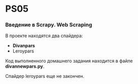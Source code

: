 # PS05
### Введение в Scrapy. Web Scraping

В проекте находятся два спайдера:

- **Divanpars**
- Leroypars

Код выполненного домашнего задания находится в файле **divannewpars.py**.

Спайдер leroypars еще не закончен.
